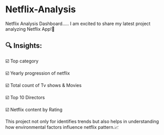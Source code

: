 # Netflix-Analysis

Netflix Analysis Dashboard.....
I am excited to share my latest project analyzing Netflix App!🌟

## 🔍 Insights:

☑️ Top category 

☑️ Yearly progression of netflix 

☑️ Total count of Tv shows & Movies

☑️ Top 10 Directors 

☑️ Netflix content by Rating 

This project not only for identifies trends but also helps in understanding how environmental factors influence netflix pattern.📈
